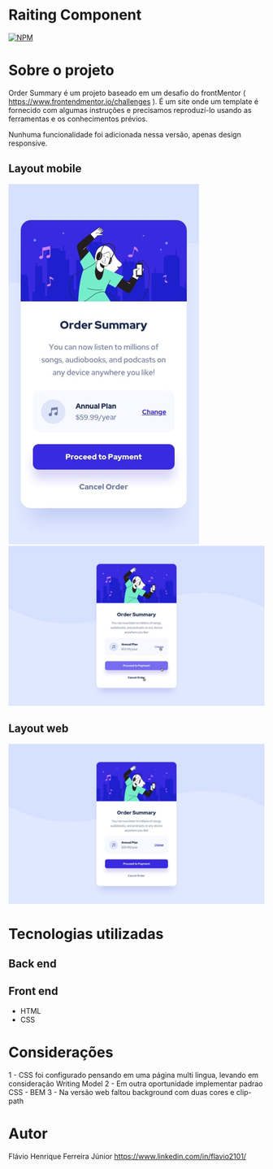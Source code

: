 # Raiting Component
[![NPM](https://img.shields.io/npm/l/react)](https://github.com/flavi2101/Order_summary_component/blob/main/LICENSE) 

# Sobre o projeto

Order Summary é um projeto baseado em um desafio do frontMentor ( https://www.frontendmentor.io/challenges ). É um site onde um template é fornecido com algumas instruções e precisamos reproduzí-lo usando as ferramentas e os conhecimentos prévios.

Nunhuma funcionalidade foi adicionada nessa versão, apenas design responsive.

## Layout mobile
![Mobile 1](https://github.com/flavi2101/Order_summary_component/blob/main/assets/design/mobile-design.jpg)
![Mobile 2](https://github.com/flavi2101/Order_summary_component/blob/main/assets/design/active-states.jpg)

## Layout web
![Web 1](https://github.com/flavi2101/Order_summary_component/blob/main/assets/design/desktop-design.jpg)


# Tecnologias utilizadas
## Back end

## Front end
- HTML
- CSS

# Considerações
1 - CSS foi configurado pensando em uma página multi lingua, levando em consideração Writing Model
2 - Em outra oportunidade implementar padrao CSS - BEM
3 - Na versão web faltou background com duas cores e clip-path

# Autor
Flávio Henrique Ferreira Júnior
https://www.linkedin.com/in/flavio2101/
